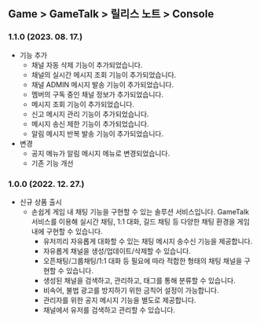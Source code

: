 ## Game > GameTalk > 릴리스 노트 > Console

### 1.1.0 (2023. 08. 17.)

* 기능 추가
    * 채널 자동 삭제 기능이 추가되었습니다.
    * 채널의 실시간 메시지 조회 기능이 추가되었습니다.
    * 채널 ADMIN 메시지 발송 기능이 추가되었습니다.
    * 멤버의 구독 중인 채널 정보가 추가되었습니다.
    * 메시지 조회 기능이 추가되었습니다.
    * 신고 메시지 관리 기능이 추가되었습니다.
    * 메시지 송신 제한 기능이 추가되었습니다.
    * 알림 메시지 반복 발송 기능이 추가되었습니다.
* 변경
    * 공지 메뉴가 알림 메시지 메뉴로 변경되었습니다.
    * 기존 기능 개선
        
### 1.0.0 (2022. 12. 27.)

* 신규 상품 출시
  * 손쉽게 게임 내 채팅 기능을 구현할 수 있는 솔루션 서비스입니다. GameTalk 서비스를 이용해 실시간 채팅, 1:1 대화, 길드 채팅 등 다양한 채팅 환경을 게임 내에 구현할 수 있습니다.
    * 유저끼리 자유롭게 대화할 수 있는 채팅 메시지 송수신 기능을 제공합니다.
    * 자유롭게 채널을 생성/업데이트/삭제할 수 있습니다.
    * 오픈채팅/그룹채팅/1:1 대화 등 필요에 따라 적합한 형태의 채팅 채널을 구현할 수 있습니다.
    * 생성된 채널을 검색하고, 관리하고, 태그를 통해 분류할 수 있습니다.
    * 비속어, 불법 광고를 방지하기 위한 금칙어 설정이 가능합니다.
    * 관리자를 위한 공지 메시지 기능을 별도로 제공합니다.
    * 채널에서 유저를 검색하고 관리할 수 있습니다.